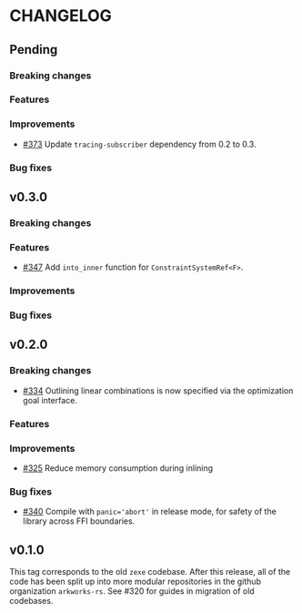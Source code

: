 # CHANGELOG

## Pending

### Breaking changes

### Features

### Improvements
- [\#373](https://github.com/arkworks-rs/snark/pull/373) Update `tracing-subscriber` dependency from 0.2 to 0.3.

### Bug fixes

## v0.3.0

### Breaking changes

### Features
- [\#347](https://github.com/arkworks-rs/snark/pull/347) Add `into_inner` function for `ConstraintSystemRef<F>`.

### Improvements

### Bug fixes

## v0.2.0

### Breaking changes
- [\#334](https://github.com/arkworks-rs/snark/pull/334) Outlining linear combinations is now specified via the optimization goal interface.

### Features

### Improvements
- [\#325](https://github.com/arkworks-rs/snark/pull/325) Reduce memory consumption during inlining

### Bug fixes
- [\#340](https://github.com/arkworks-rs/snark/pull/340) Compile with `panic='abort'` in release mode, for safety of the library across FFI boundaries.

## v0.1.0

This tag corresponds to the old `zexe` codebase.
After this release, all of the code has been split up into
more modular repositories in the github organization `arkworks-rs`.
See #320 for guides in migration of old codebases.

